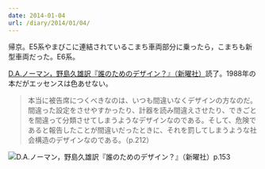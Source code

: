 ```yaml
---
date: 2014-01-04
url: /diary/2014/01/04/
---
```


帰京。E5系やまびこに連結されているこまち車両部分に乗ったら，こまちも新型車両だった。E6系。

[D.A.ノーマン，野島久雄訳『誰のためのデザイン？』（新曜社）](http://www.shin-yo-sha.co.jp/mokuroku/books/4-7885-0362-X.htm)読了。1988年の本だがエッセンスは色あせない。

> 本当に被告席につくべきなのは、いつも間違いなくデザインの方なのだ。間違った設定をさせやすかったり、計器を読み間違えさせたり、できごとを間違って分類させてしまうようなデザインなのである。そして、危険であると報告したことが間違いだったときに、それを罰してしまうような社会構造のデザインなのである。（p.212）

![D.A.ノーマン，野島久雄訳『誰のためのデザイン？』（新曜社）p.153](http://instagram.com/p/ipo23jSLiz/media?size=l "D.A.ノーマン，野島久雄訳『誰のためのデザイン？』（新曜社）p.153")